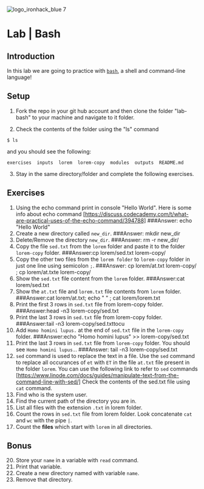 ![logo_ironhack_blue 7](https://user-images.githubusercontent.com/23629340/40541063-a07a0a8a-601a-11e8-91b5-2f13e4e6b441.png)

# Lab | Bash

## Introduction

In this lab we are going to practice with [`bash`](<https://en.wikipedia.org/wiki/Bash_(Unix_shell)>), a shell and command-line language!

## Setup

1. Fork the repo in your git hub account and then clone the folder "lab-bash" to your machine and navigate to it folder.

2. Check the contents of the folder using the "ls" command

```shell
$ ls
```

and you should see the following:

```shell
exercises  inputs  lorem  lorem-copy  modules  outputs  README.md
```

3. Stay in the same directory/folder and complete the following exercises.

## Exercises

1. Using the echo command print in console "Hello World". Here is some info about echo command [https://discuss.codecademy.com/t/what-are-practical-uses-of-the-echo-command/394788]
###Answer: echo "Hello World"
2. Create a new directory called `new_dir`.
###Answer: mkdir new_dir
3. Delete/Remove the directory `new_dir`.
###Answer: rm -r new_dir/ 
4. Copy the file `sed.txt` from the `lorem` folder and paste it to the folder `lorem-copy` folder.
###Answer:cp lorem/sed.txt lorem-copy/
5. Copy the other two files from the `lorem folder` to `lorem-copy` folder in just one line using semicolon `;`.
###Answer: cp lorem/at.txt lorem-copy/ ; cp lorem/at.txte  lorem-copy/
6. Show the `sed.txt` file content from the `lorem` folder.
###Answer:cat lorem/sed.txt
7. Show the `at.txt` file and `lorem.txt` file contents from `lorem` folder.
###Answer:cat lorem/at.txt; echo " " ; cat lorem/lorem.txt
8. Print the first 3 rows in `sed.txt` file from lorem-copy folder.
###Answer:head -n3 lorem-copy/sed.txt
9. Print the last 3 rows in `sed.txt` file from lorem-copy folder.
###Answer:tail -n3 lorem-copy/sed.txttocu
10. Add `Homo homini lupus.` at the end of `sed.txt` file in the `lorem-copy` folder.
###Answer:echo "Homo homini lupus" >> lorem-copy/sed.txt
11. Print the last 3 rows in `sed.txt` file from `lorem-copy` folder. You should see `Homo homini lupus.`.
###Answer: tail -n3 lorem-copy/sed.txt
12. `sed` command is used to replace the text in a file. Use the `sed` command to replace all occurances of `et` with `ET` in the file `at.txt` file present in the folder `lorem`. You can use the following link to refer to `sed` commands [https://www.linode.com/docs/guides/manipulate-text-from-the-command-line-with-sed/]
Check the contents of the sed.txt file using `cat` command.
13. Find who is the system user. 
14. Find the current path of the directory you are in.
15. List all files with the extension `.txt` in lorem folder.
16. Count the rows in `sed.txt` file from lorem folder. Look concatenate `cat` and `wc` with the pipe `|`.
17. Count the **files** which start with `lorem` in all directories.


## Bonus

20. Store your `name` in a variable with `read` command.
21. Print that variable.
22. Create a new directory named with variable `name`.
23. Remove that directory.
